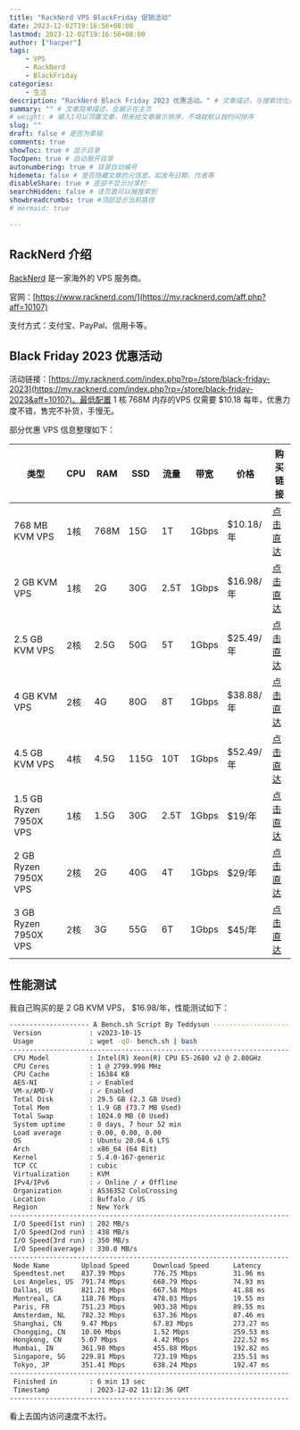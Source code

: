 ```yaml
---
title: "RackNerd VPS BlackFriday 促销活动"
date: 2023-12-02T19:16:56+08:00
lastmod: 2023-12-02T19:16:56+08:00
author: ["hacper"]
tags:
    - VPS
    - RackNerd
    - BlackFriday
categories:
    - 生活
description: "RackNerd Black Friday 2023 优惠活动。" # 文章描述，与搜索优化相关
summary: "" # 文章简单描述，会展示在主页
# weight: # 输入1可以顶置文章，用来给文章展示排序，不填就默认按时间排序
slug: ""
draft: false # 是否为草稿
comments: true
showToc: true # 显示目录
TocOpen: true # 自动展开目录
autonumbering: true # 目录自动编号
hidemeta: false # 是否隐藏文章的元信息，如发布日期、作者等
disableShare: true # 底部不显示分享栏
searchHidden: false # 该页面可以被搜索到
showbreadcrumbs: true #顶部显示当前路径
# mermaid: true

---
```


## RackNerd 介绍

[RackNerd](https://my.racknerd.com/aff.php?aff=10107) 是一家海外的 VPS 服务商。

官网：[https://www.racknerd.com/](https://my.racknerd.com/aff.php?aff=10107)

支付方式：支付宝、PayPal、信用卡等。

## Black Friday 2023 优惠活动

活动链接：[https://my.racknerd.com/index.php?rp=/store/black-friday-2023](https://my.racknerd.com/index.php?rp=/store/black-friday-2023&aff=10107)。最低配置 1 核 768M 内存的VPS 仅需要 $10.18 每年，优惠力度不错，售完不补货，手慢无。

部分优惠 VPS 信息整理如下：

| 类型                   | CPU  | RAM  | SSD  | 流量 | 带宽  | 价格      | 购买链接                                                     |
| ---------------------- | ---- | ---- | ---- | ---- | ----- | --------- | ------------------------------------------------------------ |
| 768 MB KVM VPS         | 1核  | 768M | 15G  | 1T   | 1Gbps | $10.18/年 | [点击直达](https://my.racknerd.com/aff.php?aff=10107&pid=792) |
| 2 GB KVM VPS           | 1核  | 2G   | 30G  | 2.5T | 1Gbps | $16.98/年 | [点击直达](https://my.racknerd.com/aff.php?aff=10107&pid=793) |
| 2.5 GB KVM VPS         | 2核  | 2.5G | 50G  | 5T   | 1Gbps | $25.49/年 | [点击直达](https://my.racknerd.com/aff.php?aff=10107&pid=794) |
| 4 GB KVM VPS           | 2核  | 4G   | 80G  | 8T   | 1Gbps | $38.88/年 | [点击直达](https://my.racknerd.com/aff.php?aff=10107&pid=795) |
| 4.5 GB KVM VPS         | 4核  | 4.5G | 115G | 10T  | 1Gbps | $52.49/年 | [点击直达](https://my.racknerd.com/aff.php?aff=10107&pid=796) |
| 1.5 GB Ryzen 7950X VPS | 1核  | 1.5G | 30G  | 2.5T | 1Gbps | $19/年    | [点击直达](https://my.racknerd.com/aff.php?aff=10107&pid=797) |
| 2 GB Ryzen 7950X VPS   | 2核  | 2G   | 40G  | 4T   | 1Gbps | $29/年    | [点击直达](https://my.racknerd.com/aff.php?aff=10107&pid=798) |
| 3 GB Ryzen 7950X VPS   | 2核  | 3G   | 55G  | 6T   | 1Gbps | $45/年    | [点击直达](https://my.racknerd.com/aff.php?aff=10107&pid=799) |


## 性能测试

我自己购买的是 2 GB KVM VPS， $16.98/年，性能测试如下：

```bash
-------------------- A Bench.sh Script By Teddysun -------------------
 Version            : v2023-10-15
 Usage              : wget -qO- bench.sh | bash
----------------------------------------------------------------------
 CPU Model          : Intel(R) Xeon(R) CPU E5-2680 v2 @ 2.80GHz
 CPU Cores          : 1 @ 2799.998 MHz
 CPU Cache          : 16384 KB
 AES-NI             : ✓ Enabled
 VM-x/AMD-V         : ✓ Enabled
 Total Disk         : 29.5 GB (2.3 GB Used)
 Total Mem          : 1.9 GB (73.7 MB Used)
 Total Swap         : 1024.0 MB (0 Used)
 System uptime      : 0 days, 7 hour 52 min
 Load average       : 0.00, 0.00, 0.00
 OS                 : Ubuntu 20.04.6 LTS
 Arch               : x86_64 (64 Bit)
 Kernel             : 5.4.0-167-generic
 TCP CC             : cubic
 Virtualization     : KVM
 IPv4/IPv6          : ✓ Online / ✗ Offline
 Organization       : AS36352 ColoCrossing
 Location           : Buffalo / US
 Region             : New York
----------------------------------------------------------------------
 I/O Speed(1st run) : 202 MB/s
 I/O Speed(2nd run) : 438 MB/s
 I/O Speed(3rd run) : 350 MB/s
 I/O Speed(average) : 330.0 MB/s
----------------------------------------------------------------------
 Node Name        Upload Speed      Download Speed      Latency
 Speedtest.net    837.39 Mbps       776.75 Mbps         31.96 ms
 Los Angeles, US  791.74 Mbps       668.79 Mbps         74.93 ms
 Dallas, US       821.21 Mbps       667.58 Mbps         41.88 ms
 Montreal, CA     118.78 Mbps       478.03 Mbps         19.55 ms
 Paris, FR        751.23 Mbps       903.38 Mbps         89.55 ms
 Amsterdam, NL    782.32 Mbps       637.36 Mbps         87.46 ms
 Shanghai, CN     9.47 Mbps         67.83 Mbps          273.27 ms
 Chongqing, CN    10.06 Mbps        1.52 Mbps           259.53 ms
 Hongkong, CN     5.07 Mbps         4.42 Mbps           222.52 ms
 Mumbai, IN       361.98 Mbps       455.88 Mbps         192.82 ms
 Singapore, SG    229.81 Mbps       723.19 Mbps         235.51 ms
 Tokyo, JP        351.41 Mbps       638.24 Mbps         192.47 ms
----------------------------------------------------------------------
 Finished in        : 6 min 13 sec
 Timestamp          : 2023-12-02 11:12:36 GMT
----------------------------------------------------------------------

```

看上去国内访问速度不太行。